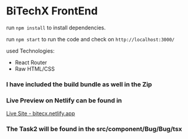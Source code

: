 # BiTechX FrontEnd

run `npm install` to install dependencies.

run `npm start` to run the code and check on `http://localhost:3000/`

used Technologies:

- React Router
- Raw HTML/CSS

### I have included the build bundle as well in the Zip

### Live Preview on Netlify can be found in

[Live Site - bitecx.netlify.app](bitecx.netlify.app)

### The Task2 will be found in the src/component/Bug/Bug/tsx
